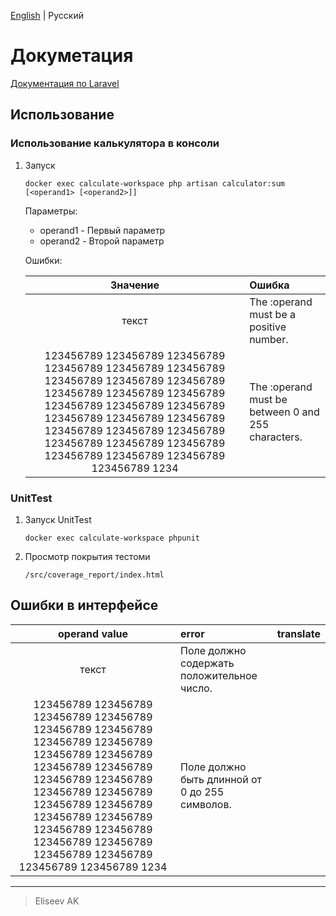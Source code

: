 [English](https://github.com/cs-eliseev/laravel-calculator-example/blob/master/src/README.md) | Русский

Докуметация
=======

[Документация по Laravel](https://laravel.com/docs)

## Использование

### Использование калькулятора в консоли

1. Запуск

    ```shell
    docker exec calculate-workspace php artisan calculator:sum [<operand1> [<operand2>]]
    ```

    Параметры:
    
    * operand1 - Первый параметр
    * operand2 - Второй параметр

    Ошибки:

    |Значение|Ошибка|
    |:---:|:---|
    |текст|The :operand must be a positive number.|Поле :operand должно содержать положительное число.|
    |123456789 123456789 123456789 123456789 123456789 123456789 123456789 123456789 123456789 123456789 123456789 123456789 123456789 123456789 123456789 123456789 123456789 123456789 123456789 123456789 123456789 123456789 123456789 123456789 123456789 123456789 123456789 123456789 1234|The :operand must be between 0 and 255 characters.|Поле :operand должно быть длинной от 0 до 255 символов.|
    

### UnitTest

1. Запуск UnitTest

    ```shell
    docker exec calculate-workspace phpunit
    ```

1. Просмотр покрытия тестоми

    ```
   /src/coverage_report/index.html
   ```


## Ошибки в интерфейсе

|operand value|error|translate|
|:---:|:---|:---|
|текст|Поле должно содержать положительное число.|
|123456789 123456789 123456789 123456789 123456789 123456789 123456789 123456789 123456789 123456789 123456789 123456789 123456789 123456789 123456789 123456789 123456789 123456789 123456789 123456789 123456789 123456789 123456789 123456789 123456789 123456789 123456789 123456789 1234|Поле должно быть длинной от 0 до 255 символов.|


***

> Eliseev AK
